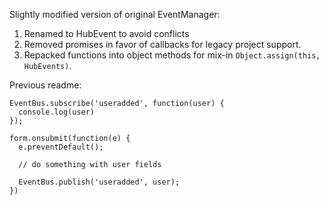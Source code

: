 Slightly modified version of original EventManager:

1. Renamed to HubEvent to avoid conflicts
1. Removed promises in favor of callbacks for legacy project support.
2. Repacked functions into object methods for mix-in `Object.assign(this, HubEvents)`.


Previous readme:

```
EventBus.subscribe('useradded', function(user) {
  console.log(user)
});

form.onsubmit(function(e) {
  e.preventDefault();

  // do something with user fields

  EventBus.publish('useradded', user);
})
```
